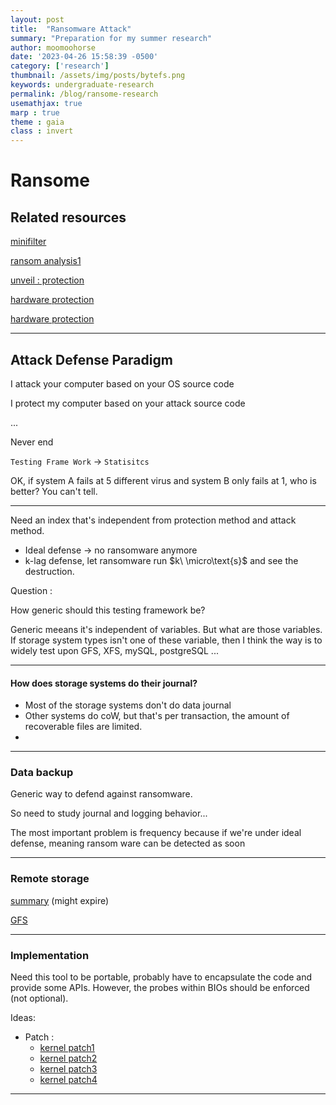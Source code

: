 ```yaml
---
layout: post
title:  "Ransomware Attack"
summary: "Preparation for my summer research"
author: moomoohorse
date: '2023-04-26 15:58:39 -0500'
category: ['research']
thumbnail: /assets/img/posts/bytefs.png
keywords: undergraduate-research
permalink: /blog/ransome-research
usemathjax: true
marp : true
theme : gaia 
class : invert
---
```


# Ransome 

## Related resources

[minifilter](https://learn.microsoft.com/en-us/windows-hardware/drivers/ifs/filter-manager-concepts)

[ransom analysis1](https://learn.microsoft.com/en-us/windows-hardware/drivers/ifs/filter-manager-concepts)

[unveil : protection](https://www.usenix.org/conference/usenixsecurity16/technical-sessions/presentation/kharaz)

[hardware protection](https://zhuanlan.zhihu.com/p/31129885)

[hardware protection](https://jianh.web.engr.illinois.edu/papers/flashguard-ccs17-jian.pdf)

---

## Attack Defense Paradigm

I attack your computer based on your OS source code

I protect my computer based on your attack source code

...

Never end

`Testing Frame Work` $\rightarrow$ `Statisitcs`

OK, if system A fails at 5 different virus and system B only fails at 1, who is better? You can't tell.

---

Need an index that's independent from protection method and attack method.

* Ideal defense $\rightarrow$ no ransomware anymore
* k-lag defense, let ransomware run $k\ \micro\text{s}$ and see the destruction.

Question :

How generic should this testing framework be?

Generic meeans it's independent of variables. But what are those variables. If storage system types isn't one of these variable, then I think the way is to widely test upon GFS, XFS, mySQL, postgreSQL ...

---

#### How does storage systems do their journal?

* Most of the storage systems don't do data journal
* Other systems do coW, but that's per transaction, the amount of recoverable files are limited.
* 

---

### Data backup

Generic way to defend against ransomware.

So need to study journal and logging behavior...

The most important problem is frequency because if we're under ideal defense, meaning ransom ware can be detected as soon 

---

### Remote storage 

[summary](https://www.zhihu.com/question/23645117/answer/124708083) (might expire)

[GFS](https://cs.stanford.edu/~matei/courses/2015/6.S897/slides/gfs.pdf)

---

### Implementation

Need this tool to be portable, probably have to encapsulate the code and provide some APIs. However, the probes within BIOs should be enforced (not optional).

Ideas:

* Patch :
  * [kernel patch1](https://netkit-jh.github.io/docs/1.0.0/dev/guides/kernelpatches/#:~:text=To%20create%20kernel%20patches%2C%20firstly,use%20the%20URL%20available%20KERNEL_URL%20.&text=Once%20you%20have%20a%20.,patches%2F%20and%20name%20it%20appropiately.)
  * [kernel patch2](https://www.kernel.org/doc/html/v4.15/process/applying-patches.html)
  * [kernel patch3](https://medium.com/coinmonks/make-linux-kernel-better-beginners-guide-to-writing-your-first-linux-patch-1125e4891e0d)
  * [kernel patch4](https://initialcommit.com/blog/git-format-patch)

---

